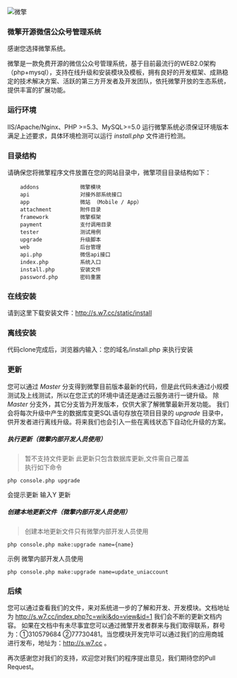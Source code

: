 ![微擎](http://cdn.w7.cc/web/resource/images/wechat/logo/logo.png)

### 微擎开源微信公众号管理系统

感谢您选择微擎系统。

微擎是一款免费开源的微信公众号管理系统，基于目前最流行的WEB2.0架构（php+mysql），支持在线升级和安装模块及模板，拥有良好的开发框架、成熟稳定的技术解决方案、活跃的第三方开发者及开发团队，依托微擎开放的生态系统，提供丰富的扩展功能。

### 运行环境
IIS/Apache/Nginx、PHP >=5.3、MySQL>=5.0
运行微擎系统必须保证环境版本满足上述要求，具体环境检测可以运行 _install.php_ 文件进行检测。

### 目录结构
请确保您将微擎程序文件放置在您的网站目录中，微擎项目目录结构如下：
```
    addons             微擎模块
    api                对接外部系统接口
    app                微站 （Mobile / App）
    attachment         附件目录
    framework          微擎框架
    payment            支付调用目录
    tester             测试用例
    upgrade            升级脚本
    web                后台管理
    api.php            微信api接口
    index.php          系统入口
    install.php        安装文件
    password.php       密码重置
```

### 在线安装
请到这里下载安装文件：http://s.w7.cc/static/install

### 离线安装
代码clone完成后，浏览器内输入：您的域名/install.php 来执行安装

### 更新
您可以通过 _Master_ 分支得到微擎目前版本最新的代码，但是此代码未通过小规模测试及上线测试，所以在您正式的环境中请还是通过云服务进行一键升级。
除 _Master_ 分支外，其它分支皆为开发版本，仅供大家了解微擎最新开发功能。
我们会将每次升级中产生的数据库变更SQL语句存放在项目目录的 _upgrade_ 目录中，供开发者进行离线升级。将来我们也会引入一些在离线状态下自动化升级的方案。

##### 执行更新（微擎内部开发人员使用）
>暂不支持文件更新 此更新只包含数据库更新,文件需自己覆盖  
执行如下命令  
 
`php console.php upgrade `

会提示更新  输入Y 更新

##### 创建本地更新文件（微擎内部开发人员使用）
>创建本地更新文件只有微擎内部开发人员使用

`php console.php make:upgrade name={name}`

示例  微擎内部开发人员使用

`php console.php make:upgrade name=update_uniaccount`
### 后续
您可以通过查看我们的文件，来对系统进一步的了解和开发、开发模块。文档地址为 http://s.w7.cc/index.php?c=wiki&do=view&id=1 我们会不断的更新文档内容。
如果在文档中有未尽事宜您可以通过微擎开发者群来与我们取得联系，群号为：①310579684 ②77730481。当您模块开发完毕可以通过我们的应用商城进行发布，地址为：http://s.w7.cc 。

再次感谢您对我们的支持，欢迎您对我们的程序提出意见，我们期待您的Pull Request。
